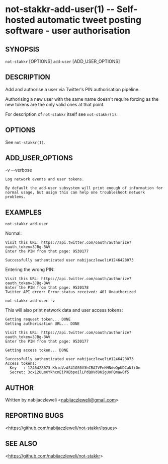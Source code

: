 not-stakkr-add-user(1) -- Self-hosted automatic tweet posting software - user authorisation
===========================================================================================

## SYNOPSIS

`not-stakkr` [OPTIONS] `add-user` [ADD_USER_OPTIONS]

## DESCRIPTION

Add and authorise a user via Twitter's PIN authorisation pipeline.

Authorising a new user with the same name doesn't require forcing as the new
tokens are the only valid ones at that point.

For description of `not-stakkr` itself see `not-stakkr(1)`.

## OPTIONS

  See `not-stakkr(1)`.

## ADD_USER_OPTIONS

  -v --verbose

    Log network events and user tokens.

    By default the add-user subsystem will print enough of information for
    normal usage, but usign this can help one troubleshoot network problems.

## EXAMPLES

  `not-stakkr add-user`

  Normal:

    Visit this URL: https://api.twitter.com/oauth/authorize?oauth_token=3JBg-BAV
    Enter the PIN from that page: 9530177

    Successfully authenticated user nabijaczleweli#1246428073

  Entering the wrong PIN:

    Visit this URL: https://api.twitter.com/oauth/authorize?oauth_token=3JBg-BAV
    Enter the PIN from that page: 9530178
    Twitter API error: Error status received: 401 Unauthorized

  `not-stakkr add-user -v`

  This will also print network data and user access tokens:

    Getting request token... DONE
    Getting authorisation URL... DONE

    Visit this URL: https://api.twitter.com/oauth/authorize?oauth_token=3JBg-BAV
    Enter the PIN from that page: 9530177

    Getting access token... DONE

    Successfully authenticated user nabijaczleweli#1246428073
    Access tokens:
      Key   : 1246428073-KhiuVzAS41GS0V3hCBA7VFnHHNdwQpUDCaNfiOn
      Secret: 3cx12ULmXYkhcnEiPXBbpoilLPdQOVd8KigUoPQmaw8f5

## AUTHOR

Written by nabijaczleweli &lt;<nabijaczleweli@gmail.com>&gt;

## REPORTING BUGS

&lt;<https://github.com/nabijaczleweli/not-stakkr/issues>&gt;

## SEE ALSO

&lt;<https://github.com/nabijaczleweli/not-stakkr>&gt;
